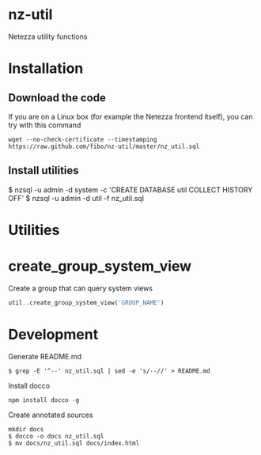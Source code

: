 nz-util
=======


Netezza utility functions

# Installation

## Download the code

If you are on a Linux box (for example the Netezza frontend itself), you can try with this command

    wget --no-check-certificate --timestamping https://raw.github.com/fibo/nz-util/master/nz_util.sql

## Install utilities

   $ nzsql -u admin -d system -c 'CREATE DATABASE util COLLECT HISTORY OFF'
   $ nzsql -u admin -d util -f nz_util.sql

# Utilities

 # create_group_system_view

 Create a group that can query system views

 ```sql
 util..create_group_system_view('GROUP_NAME')
 ```

# Development

Generate README.md

    $ grep -E '^--' nz_util.sql | sed -e 's/--//' > README.md

Install docco

    npm install docco -g

Create annotated sources

    mkdir docs
    $ docco -o docs nz_util.sql
    $ mv docs/nz_util.sql docs/index.html

